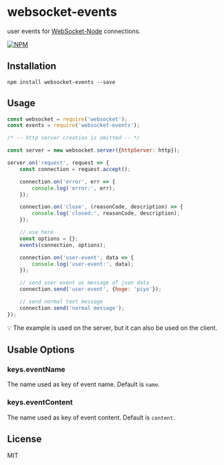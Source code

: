 # websocket-events
user events for [WebSocket-Node](https://github.com/theturtle32/WebSocket-Node) connections.

[![NPM](https://nodei.co/npm/websocket-events.png?downloads=true&downloadRank=true&stars=true)](https://nodei.co/npm/websocket-events/)

## Installation
	npm install websocket-events --save

## Usage
```js
const websocket = require('websocket');
const events = require('websocket-events');

/* -- http server creation is omitted -- */

const server = new websocket.server({httpServer: http});

server.on('request', request => {
	const connection = request.accept();

	connection.on('error', err => {
		console.log('error:', err);
	});

	connection.on('close', (reasonCode, description) => {
		console.log('closed:', reasonCode, description);
	});

	// use here
	const options = {};
	events(connection, options);

	connection.on('user-event', data => {
		console.log('user-event:', data);
	});

	// send user event as message of json data
	connection.send('user-event', {hoge: 'piyo'});

	// send normal text message
	connection.send('normal message');
});
```
:bulb: The example is used on the server, but it can also be used on the client.

## Usable Options
### keys.eventName
The name used as key of event name.
Default is `name`.

### keys.eventContent
The name used as key of event content.
Default is `content`.

## License
MIT
